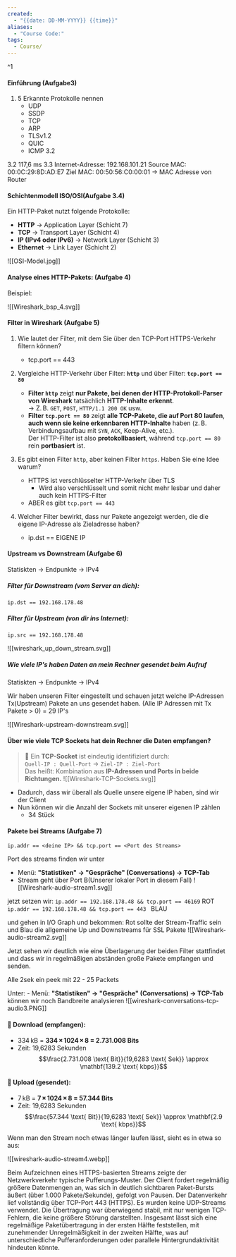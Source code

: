 ```yaml
---
created:
  - "{{date: DD-MM-YYYY}} {{time}}"
aliases:
  - "Course Code:"
tags:
  - Course/
---
```

^1
#### **Einführung (Aufgabe3)**

1. 5 Erkannte Protokolle nennen
	- UDP
	- SSDP
	- TCP
	- ARP
	- TLSv1.2
	- QUIC
	- ICMP 3.2

3.2 117,6 ms
3.3 Internet-Adresse: 192.168.101.21 
Source MAC: 00:0C:29:8D:AD:E7 
Ziel MAC: 00:50:56:C0:00:01 -> MAC Adresse von Router
#### **Schichtenmodell ISO/OSI(Aufgabe 3.4)**

Ein HTTP-Paket nutzt folgende Protokolle:
- **HTTP** → Application Layer (Schicht 7)
- **TCP** → Transport Layer (Schicht 4)
- **IP (IPv4 oder IPv6)** → Network Layer (Schicht 3)
- **Ethernet** → Link Layer (Schicht 2)

![[OSI-Model.jpg]]


#### Analyse eines HTTP-Pakets: (Aufgabe 4)

Beispiel:

![[Wireshark_bsp_4.svg]]

#### **Filter in Wireshark (Aufgabe 5)**

1. Wie lautet der Filter, mit dem Sie über den TCP-Port HTTPS-Verkehr filtern können?
	- tcp.port == 443

2. Vergleiche HTTP-Verkehr über Filter: **`http`** und über Filter: **`tcp.port == 80`**
	
	- **Filter `http`** zeigt **nur Pakete, bei denen der HTTP-Protokoll-Parser von Wireshark** tatsächlich **HTTP-Inhalte erkennt**.  
	    → Z. B. `GET`, `POST`, `HTTP/1.1 200 OK` usw.
	- **Filter `tcp.port == 80`** zeigt **alle TCP-Pakete, die auf Port 80 laufen**, **auch wenn sie keine erkennbaren HTTP-Inhalte** haben (z. B. Verbindungsaufbau mit `SYN`, `ACK`, Keep-Alive, etc.).	    
	Der HTTP-Filter ist also **protokollbasiert**, während `tcp.port == 80` rein **portbasiert** ist.

3. Es gibt einen Filter `http`, aber keinen Filter `https`. Haben Sie eine Idee warum?
	- HTTPS ist verschlüsselter HTTP-Verkehr über TLS
		- Wird also verschlüsselt und somit nicht mehr lesbar und daher auch kein HTTPS-Filter
	- ABER es gibt `tcp.port == 443`

4. Welcher Filter bewirkt, dass nur Pakete angezeigt werden, die die eigene IP-Adresse als Zieladresse haben?
	- ip.dst == EIGENE IP  



#### Upstream vs Downstream (Aufgabe 6)

Statiskten -> Endpunkte -> IPv4
##### Filter für Downstream (vom Server an dich):

`ip.dst == 192.168.178.48`

##### Filter für Upstream (von dir ins Internet):

`ip.src == 192.168.178.48`

![[wireshark_up_down_stream.svg]]


##### Wie viele IP's haben Daten an mein Rechner gesendet beim Aufruf

Statiskten -> Endpunkte -> IPv4

Wir haben unseren Filter eingestellt und schauen jetzt welche IP-Adressen Tx(Upstream) Pakete an uns gesendet haben. (Alle IP Adressen mit Tx Pakete > 0) = 29 IP's

![[Wireshark-upstream-downstream.svg]]

#### **Über wie viele TCP Sockets hat dein Rechner die Daten empfangen?**

> 🧩 Ein **TCP-Socket** ist eindeutig identifiziert durch:  
> `Quell-IP : Quell-Port` → `Ziel-IP : Ziel-Port`  
> Das heißt: Kombination aus **IP-Adressen und Ports in beide Richtungen.**
> ![[Wireshark-TCP-Sockets.svg]]

- Dadurch, dass wir überall als Quelle unsere eigene IP haben, sind wir der Client
- Nun können wir die Anzahl der Sockets mit unserer eigenen IP zählen
	- 34 Stück


#### **Pakete bei Streams (Aufgabe 7)**

`ip.addr == <deine IP> && tcp.port == <Port des Streams>`

Port des streams finden wir unter
- Menü: **"Statistiken" → "Gespräche" (Conversations) → TCP-Tab**
- Stream geht über Port B(Unserer lokaler Port in diesem Fall)
![[Wireshark-audio-stream1.svg]]


jetzt setzen wir: 
`ip.addr == 192.168.178.48 && tcp.port == 46169` ROT
`ip.addr == 192.168.178.48 && tcp.port == 443 ` BLAU

und gehen in I/O Graph und bekommen:
Rot sollte der Stream-Traffic sein und Blau die allgemeine Up und Downstreams für SSL Pakete
![[Wireshark-audio-stream2.svg]]

Jetzt sehen wir deutlich wie eine Überlagerung der beiden Filter stattfindet und dass wir in regelmäßigen abständen große Pakete empfangen und senden.


Alle 2sek ein peek mit 22 - 25 Packets

Unter: - Menü: **"Statistiken" → "Gespräche" (Conversations) → TCP-Tab** können wir noch Bandbreite analysieren
![[wireshark-conversations-tcp-audio3.PNG]]
#### 🔹 **Download (empfangen):**

- 334 kB = **334 × 1024 × 8 = 2.731.008 Bits**
- Zeit: 19,6283 Sekunden   
$$\frac{2.731.008 \text{ Bit}}{19,6283 \text{ Sek}} \approx \mathbf{139.2 \text{ kbps}}$$
#### 🔹 **Upload (gesendet):**

- 7 kB = **7 × 1024 × 8 = 57.344 Bits**
- Zeit: 19,6283 Sekunden  
$$\frac{57.344 \text{ Bit}}{19,6283 \text{ Sek}} \approx \mathbf{2.9 \text{ kbps}}$$


Wenn man den Stream noch etwas länger laufen lässt, sieht es in etwa so aus:

![[wireshark-audio-stream4.webp]]

Beim Aufzeichnen eines HTTPS-basierten Streams zeigte der Netzwerkverkehr typische Pufferungs-Muster. Der Client fordert regelmäßig größere Datenmengen an, was sich in deutlich sichtbaren Paket-Bursts äußert (über 1.000 Pakete/Sekunde), gefolgt von Pausen. 
Der Datenverkehr lief vollständig über TCP-Port 443 (HTTPS). Es wurden keine UDP-Streams verwendet. 
Die Übertragung war überwiegend stabil, mit nur wenigen TCP-Fehlern, die keine größere Störung darstellten.
Insgesamt lässt sich eine regelmäßige Paketübertragung in der ersten Hälfte feststellen, mit zunehmender Unregelmäßigkeit in der zweiten Hälfte, was auf unterschiedliche Pufferanforderungen oder parallele Hintergrundaktivität hindeuten könnte.